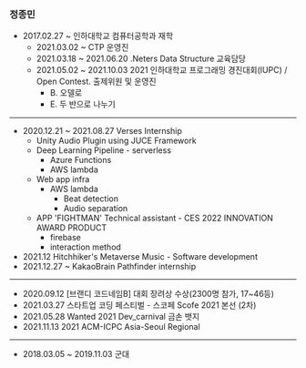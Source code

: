 ### 정종민

+ 2017.02.27 ~ 인하대학교 컴퓨터공학과 재학
  + 2021.03.02 ~ CTP 운영진
  + 2021.03.18 ~ 2021.06.20 .Neters Data Structure 교육담당
  + 2021.05.02 ~ 2021.10.03 2021 인하대학교 프로그래밍 경진대회(IUPC) / Open Contest. 출제위원 및 운영진
    + B. 오델로
    + E. 두 반으로 나누기

- - -

+ 2020.12.21 ~ 2021.08.27 Verses Internship
  + Unity Audio Plugin using JUCE Framework
  + Deep Learning Pipeline - serverless
    + Azure Functions
    + AWS lambda
  + Web app infra
    + AWS lambda
      + Beat detection
      + Audio separation
  + APP 'FIGHTMAN' Technical assistant - CES 2022 INNOVATION AWARD PRODUCT
    + firebase
    + interaction method
+ 2021.12 Hitchhiker's Metaverse Music - Software development
+ 2021.12.27 ~ KakaoBrain Pathfinder internship

- - -


+ 2020.09.12 [브랜디 코드네임B] 대회 장려상 수상(2300명 참가, 17~46등)
+ 2021.03.27 스타트업 코딩 페스티벌 - 스코페 Scofe 2021 본선 (2차)
+ 2021.05.28 Wanted 2021 Dev_carnival 금손 뱃지
+ 2021.11.13 2021 ACM-ICPC Asia-Seoul Regional

- - -

+ 2018.03.05 ~ 2019.11.03 군대
